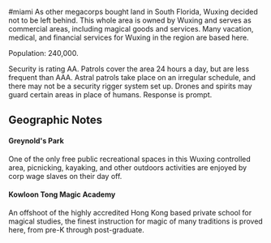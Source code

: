 #miami
As other megacorps bought land in South Florida, Wuxing decided not to be left behind. This whole area is owned by Wuxing and serves as commercial areas, including magical goods and services. Many vacation, medical, and financial services for Wuxing in the region are based here.   
  
Population: 240,000.  
  
Security is rating AA. Patrols cover the area 24 hours a day, but are less frequent than AAA. Astral patrols take place on an irregular schedule, and there may not be a security rigger system set up. Drones and spirits may guard certain areas in place of humans. Response is prompt.

## Geographic Notes

#### Greynold's Park

One of the only free public recreational spaces in this Wuxing controlled area, picnicking, kayaking, and other outdoors activities are enjoyed by corp wage slaves on their day off.

#### Kowloon Tong Magic Academy

An offshoot of the highly accredited Hong Kong based private school for magical studies, the finest instruction for magic of many traditions is proved here, from pre-K through post-graduate.